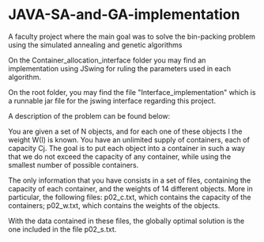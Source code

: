# JAVA-SA-and-GA-implementation
A faculty project where the main goal was to solve the bin-packing problem using the simulated annealing and genetic algorithms

On the Container_allocation_interface folder you may find an implementation using JSwing for ruling the parameters used in each algorithm.

On the root folder, you may find the file "Interface_implementation" which is a runnable jar file for the jswing interface regarding this project.

A description of the problem can be found below:

You are given a set of N objects, and for each one of these objects I the weight W(I) is known. You have an unlimited supply of containers, each of capacity Cj. The goal is to put each object into a container in such a way that we do not exceed the capacity of any
container, while using the smallest number of possible containers.

The only information that you have consists in a set of files, containing the capacity of each container, and the weights of 14
different objects. 
More in particular, the following files: p02_c.txt, which contains the capacity of the containers; 
p02_w.txt, which contains the weights of the objects.

With the data contained in these files, the globally optimal solution is the one included
in the file p02_s.txt.
